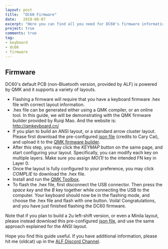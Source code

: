 ```yaml
---
layout: post
title:  "DC60 Firmware"
date:   2018-08-07
excerpt: "Here you can find all you need for DC60's firmware information."
project: true
comments: true
tag:
- keyboard
- dc60
- firmware
---
```


## Firmware
DC60's default PCB (non-Bluetooth version, provided by ALF) is powered by QMK and it supports a variety of layouts. 

* Flashing a firmware will require that you have a keyboard firmware .hex file with correct layout information. 
* .hex file can be generated either using a QMK compiler, or an online tool. In this guide, we will be demonstrating with the QMK firmware builder provided by Ruiqi Mao. And the website is: http://qmkeyboard.cn/ 
* If you plan to build an ANSI layout, or a standard arrow cluster layout. Please first download the pre-configured [json file](/assets/firmware/dc60.json) (credits to Cary Cai), and upload it to the [QMK firmware builder](http://qmkeyboard.cn/).
* After this step, you may click the *KEYMAP* button on the same page, and start configuring your layout. Specifically, you can modify each key on multiple layers. Make sure you assign *MO(1)* to the intended FN key in Layer 0.
* Once the layout is fully configured to your preference, you may click *COMPLIE* to download the .hex file.
* Install and run the [QMK Toolbox](https://github.com/qmk/qmk_toolbox/releases).
* To flash the .hex file, first disconnect the USB connector. Then press the *space key* and the *B* key together while connecting the USB to the computer. Your keyboard should now be in the flashing mode, and choose the .hex file and flash with one button. Voilà! Congratulations, and you have just finished flashing the DC60 firmware.

Note that if you plan to build a 2u left-shift version, or even a Minila layout, please instead download this pre-configured [json file](/assets/firmware/dc60_minila.json), and use the same approach explained for the ANSI layout.

Hope you find this guide useful. If you have additional information, please hit me (oldcat) up in the [ALF Discord Channel](https://discord.gg/NHYnp8g).
